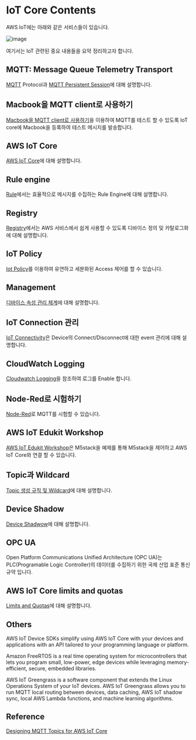# IoT Core Contents

AWS IoT에는 아래와 같은 서비스들이 있습니다. 

![image](https://user-images.githubusercontent.com/52392004/172954318-da3283ac-991c-4cb7-934f-2a97fd49edcd.png)

여기서는 IoT 관련된 중요 내용들을 요약 정리하고자 합니다. 

## MQTT: Message Queue Telemetry Transport

[MQTT](https://github.com/kyopark2014/IoT-Core-Contents/blob/main/mqtt.md) Protocol과 [MQTT Persistent Session](https://github.com/kyopark2014/IoT-Core-Contents/blob/main/mqtt-persistent-session.md)에 대해 설명합니다.

## Macbook을 MQTT client로 사용하기

[Macbook을 MQTT client로 사용하기](https://github.com/kyopark2014/IoT-Core-Contents/tree/main/MQTT-client-using-mac)을 이용하여 MQTT를 테스트 할 수 있도록 IoT core에 Macbook을 등록하여 테스트 메시지를 발송합니다. 


## AWS IoT Core

[AWS IoT Core](https://github.com/kyopark2014/IoT-Core-Contents/blob/main/aws-iot-core.md)에 대해 설명합니다. 


## Rule engine

[Rule](https://github.com/kyopark2014/IoT-Core-Contents/blob/main/rule.md)에서는 효율적으로 메시지를 수집하는 Rule Engine에 대해 설명합니다. 


## Registry

[Registry](https://github.com/kyopark2014/IoT-Core-Contents/blob/main/registry.md)에서는 AWS 서비스에서 쉽게 사용할 수 있도록 디바이스 정의 및 카탈로그화에 대해 설명합니다. 



## IoT Policy

[Iot Policy](https://github.com/kyopark2014/IoT-Core-Contents/blob/main/iot-policy.md)를 이용하여 유연하고 세분화된 Access 제어를 할 수 있습니다. 

## Management

[디바이스 속성 관리 체계](https://github.com/kyopark2014/IoT-Core-Contents/blob/main/management.md)에 대해 설명합니다. 

## IoT Connection 관리 

[IoT Connectivity](https://github.com/kyopark2014/IoT-Core-Contents/blob/main/connectivity.md)은 Device의 Connect/Disconnect에 대한 event 관리에 대해 설명합니다. 


## CloudWatch Logging

[Cloudwatch Logging](https://github.com/kyopark2014/IoT-Core-Contents/blob/main/cloudwatch.md)을 참조하여 로그를 Enable 합니다. 



## Node-Red로 시험하기

[Node-Red](https://github.com/kyopark2014/IoT-Core-Contents/blob/main/node-red.md)로 MQTT를 시험할 수 있습니다. 

## AWS IoT Edukit Workshop

[AWS IoT Edukit Workshop](https://github.com/kyopark2014/aws-iot-edukit)은 M5stack을 예제를 통해 M5stack을 제어하고 AWS IoT Core와 연결 할 수 있습니다. 


## Topic과 Wildcard

[Topic 생성 규칙 및 Wildcard](https://github.com/kyopark2014/IoT-Core-Contents/blob/main/topic-wildcards.md)에 대해 설명합니다. 

## Device Shadow

[Device Shadwow](https://github.com/kyopark2014/IoT-Core-Contents/blob/main/device-shadow.md)에 대해 설명합니다. 

## OPC UA

Open Platform Communications Unified Architecture (OPC UA)는 PLC(Programable Logic Controller)의 데이터를 수집하기 위한 국제 산업 표준 통신 규약 입니다. 

## AWS IoT Core limits and quotas

[Limits and Quotas](https://github.com/kyopark2014/IoT-Core-Contents/blob/main/limit-and-quota.md)에 대해 설명합니다. 

## Others

AWS IoT Device SDKs simplify using AWS IoT Core with your devices and
applications with an API tailored to your programming language or platform.

Amazon FreeRTOS is a real time operating system for microcontrollers that lets you
program small, low-power, edge devices while leveraging memory-efficient, secure,
embedded libraries.

AWS IoT Greengrass is a software component that extends the Linux Operations
System of your IoT devices. AWS IoT Greengrass allows you to run MQTT local routing
between devices, data caching, AWS IoT shadow sync, local AWS Lambda functions,
and machine learning algorithms. 

## Reference 

[Designing MQTT Topics for AWS IoT Core](https://docs.aws.amazon.com/whitepapers/latest/designing-mqtt-topics-aws-iot-core/applications-on-aws.html)
